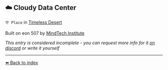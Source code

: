 ## ☁️ Cloudy Data Center

`🪧 Place` in [Timeless Desert](../refs/timeless_desert.md)

Built on eon 507 by [MindTech Institute](../refs/mindtech_institute.md)

_This entry is considered incomplete - you can request more info for it [on discord](<https://discord.com/channels/562910943848169472/1173922660489633802>) or write it yourself_


----------
[⬅️ Back to index](/#4120_s)